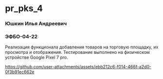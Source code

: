 # pr_pks_4
### Юшкин Илья Андреевич
### ЭФБО-04-22
Реализация функционала добавления товаров на торговую площадку, их просмотра и отображения.
Тестирование выполнено на физическом устройстве Google Pixel 7 pro.



https://github.com/user-attachments/assets/ebb212c6-f014-466f-a2d0-0f3b91ec662e

